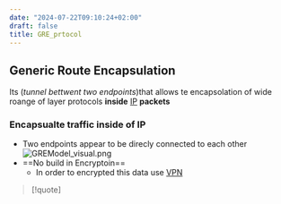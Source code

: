 ```yaml
---
date: "2024-07-22T09:10:24+02:00"
draft: false
title: GRE_prtocol
---
```


## Generic Route Encapsulation

Its (*tunnel bettwent two endpoints*)that allows te encapsolation of
wide roange of layer protocols **inside**
[IP](/Notes/posts/Network/Ref_OSI/IP) **packets**

### Encapsualte traffic inside of IP

-   Two endpoints appear to be direcly connected to each other
    ![GREModel_visual.png](/Notes/GREModel_visual.png)
-   ==No build in Encryptoin==
    -   In order to encrypted this data use [VPN](/Notes/posts/VPN)

> \[!quote\]
